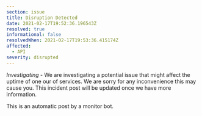 ```yaml
---
section: issue
title: Disruption Detected
date: 2021-02-17T19:52:36.196543Z
resolved: true
informational: false
resolvedWhen: 2021-02-17T19:53:36.415174Z
affected:
  - API
severity: disrupted
---
```

*Investigating* - We are investigating a potential issue that might affect the uptime of one our of services. We are sorry for any inconvenience this may cause you. This incident post will be updated once we have more information.

This is an automatic post by a monitor bot.
        